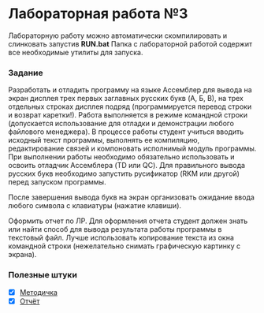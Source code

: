 # Лабораторная работа №3

Лабораторную работу можно автоматически скомпилировать и слинковать запустив **RUN.bat**
Папка с лабораторной работой содержит все необходимые утилиты для запуска.

### Задание

Разработать и отладить программу на языке Ассемблер для вывода на экран дисплея трех первых заглавных русских букв (A, Б, В), на трех отдельных строках дисплея подряд (программируется перевод строки и возврат каретки!). Работа выполняется в режиме командной строки (допускается использование для отладки и демонстрации любого файлового менеджера). В процессе работы студент учиться вводить исходный текст программы, выполнять ее компиляцию, редактирование связей и компоновать исполнимый модуль программы. При выполнении работы необходимо обязательно использовать и освоить отладчик Ассемблера (TD или QC). Для правильного вывода русских букв необходимо запустить русификатор (RKM или другой) перед запуском программы.

После завершения вывода букв на экран организовать ожидание ввода любого символа с клавиатуры (нажатие клавиши).

Оформить отчет по ЛР. Для оформления отчета студент должен знать или найти способ для вывода результата работы программы в текстовый файл. Лучше использовать копирование текста из окна командной строки (нежелательно снимать графическую картинку с экрана).

### Полезные штуки
- [x] [Методичка](https://github.com/bestK1ngArthur/IU5/blob/master/4%20%D1%81%D0%B5%D0%BC%D0%B5%D1%81%D1%82%D1%80/%D0%A1%D0%B8%D1%81%D1%82%D0%B5%D0%BC%D0%BD%D0%BE%D0%B5%20%D0%BF%D1%80%D0%BE%D0%B3%D1%80%D0%B0%D0%BC%D0%BC%D0%B8%D1%80%D0%BE%D0%B2%D0%B0%D0%BD%D0%B8%D0%B5/Lab3/Description.pdf)
- [x] [Отчёт](https://github.com/bestK1ngArthur/IU5/blob/master/4%20%D1%81%D0%B5%D0%BC%D0%B5%D1%81%D1%82%D1%80/%D0%A1%D0%B8%D1%81%D1%82%D0%B5%D0%BC%D0%BD%D0%BE%D0%B5%20%D0%BF%D1%80%D0%BE%D0%B3%D1%80%D0%B0%D0%BC%D0%BC%D0%B8%D1%80%D0%BE%D0%B2%D0%B0%D0%BD%D0%B8%D0%B5/Lab3/Review.doc)
